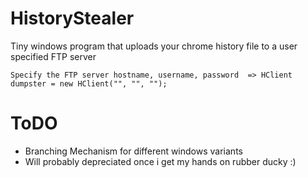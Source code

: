 HistoryStealer
==============

Tiny windows program that uploads your chrome history file to a user specified FTP server
```
Specify the FTP server hostname, username, password  => HClient dumpster = new HClient("", "", "");
```

ToDO
======
* Branching Mechanism for different windows variants
* Will probably depreciated once i get my hands on rubber ducky :)